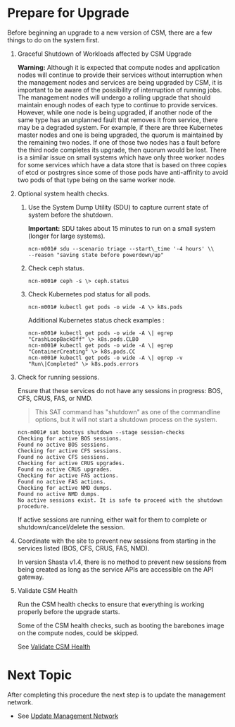 # Prepare for Upgrade

Before beginning an upgrade to a new version of CSM, there are a few things to do on the system first.

1. Graceful Shutdown of Workloads affected by CSM Upgrade

   **Warning:** Although it is expected that compute nodes and application nodes will continue to provide their services
   without interruption when the management nodes and services are being upgraded by CSM, it is important to
   be aware of the possibility of interruption of running jobs.  The management nodes will undergo a rolling upgrade
   that should maintain enough nodes of each type to continue to provide services.  However, while one node is being upgraded,
   if another node of the same type has an unplanned fault that removes it from service, there may be a degraded system.  For
   example, if there are three Kubernetes master nodes and one is being upgraded, the quorum is maintained by the remaining
   two nodes.  If one of those two nodes has a fault before the third node completes its upgrade, then quorum would be lost.
   There is a similar issue on small systems which have only three worker nodes for some services which have a data store that
   is based on three copies of etcd or postrgres since some of those pods have anti-affinity to avoid two pods of that type
   being on the same worker node.

1. Optional system health checks.

    1.  Use the System Dump Utility \(SDU\) to capture current state of system before the shutdown.

        **Important:** SDU takes about 15 minutes to run on a small system \(longer for large systems\).

        ```screen
        ncn-m001# sdu --scenario triage --start\_time '-4 hours' \\
        --reason "saving state before powerdown/up"
        ```
    1.  Check ceph status.

        ```screen
        ncn-m001# ceph -s \> ceph.status
        ```

    1.  Check Kubernetes pod status for all pods.

        ```screen
        ncn-m001# kubectl get pods -o wide -A \> k8s.pods
        ```

        Additional Kubernetes status check examples :

        ```screen
        ncn-m001# kubectl get pods -o wide -A \| egrep  "CrashLoopBackOff" \> k8s.pods.CLBO
        ncn-m001# kubectl get pods -o wide -A \| egrep  "ContainerCreating" \> k8s.pods.CC
        ncn-m001# kubectl get pods -o wide -A \| egrep -v "Run\|Completed" \> k8s.pods.errors
        ```
1.  Check for running sessions.

    Ensure that these services do not have any sessions in progress: BOS, CFS, CRUS, FAS, or NMD.
    > This SAT command has "shutdown" as one of the commandline  options, but it will not start a shutdown process on the system.

    ```screen
    ncn-m001# sat bootsys shutdown --stage session-checks
    Checking for active BOS sessions.
    Found no active BOS sessions.
    Checking for active CFS sessions.
    Found no active CFS sessions.
    Checking for active CRUS upgrades.
    Found no active CRUS upgrades.
    Checking for active FAS actions.
    Found no active FAS actions.
    Checking for active NMD dumps.
    Found no active NMD dumps.
    No active sessions exist. It is safe to proceed with the shutdown procedure.
    ```

    If active sessions are running, either wait for them to complete or shutdown/cancel/delete the session.

1.  Coordinate with the site to prevent new sessions from starting in the services listed (BOS, CFS, CRUS, FAS, NMD).

    In version Shasta v1.4, there is no method to prevent new sessions from being created as long as the service APIs are accessible on the API gateway.


1. Validate CSM Health

   Run the CSM health checks to ensure that everything is working properly before the upgrade starts.

   Some of the CSM health checks, such as booting the barebones image on the compute nodes, could be skipped.

   See [Validate CSM Health](../operations/validate_csm_health.md)

<a name="next-topic"></a>
# Next Topic

   After completing this procedure the next step is to update the management network.

   * See [Update Management Network](index.md#update_management_network)

